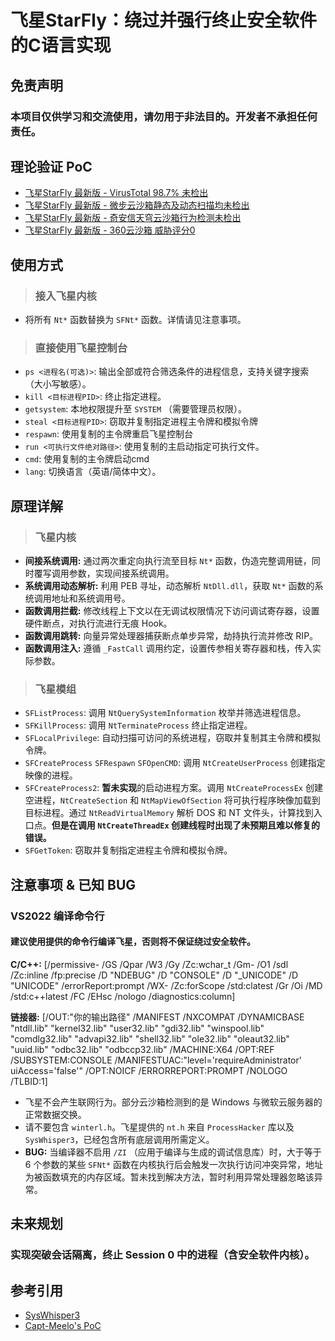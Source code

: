 # 飞星StarFly：绕过并强行终止安全软件的C语言实现

## 免责声明

### 本项目仅供学习和交流使用，请勿用于非法目的。开发者不承担任何责任。

## 理论验证 PoC

*   [飞星StarFly 最新版 - VirusTotal 98.7% 未检出](https://www.virustotal.com/gui/file/5a0a6fc86f76b3e75a998f6b76ec2aa98300754eb247dfe6908485835e749a10)
*   [飞星StarFly 最新版 - 微步云沙箱静态及动态扫描均未检出](https://s.threatbook.com/report/file/5a0a6fc86f76b3e75a998f6b76ec2aa98300754eb247dfe6908485835e749a10)
*   [飞星StarFly 最新版 - 奇安信天穹云沙箱行为检测未检出](https://sandbox.qianxin.com/tq/report/toViewReport.do?rid=a381cd0fc08e011226ff5aa801434822&sk=28483534)
*   [飞星StarFly 最新版 - 360云沙箱 威胁评分0](https://ata.360.net/report/656108077574144/static)

## 使用方式

> ### 接入飞星内核

*   将所有 `Nt*` 函数替换为 `SFNt*` 函数。详情请见注意事项。

> ### 直接使用飞星控制台

*   `ps <进程名(可选)>`: 输出全部或符合筛选条件的进程信息，支持关键字搜索（大小写敏感）。
*   `kill <目标进程PID>`: 终止指定进程。
*   `getsystem`: 本地权限提升至 `SYSTEM` （需要管理员权限）。
*   `steal <目标进程PID>`: 窃取并复制指定进程主令牌和模拟令牌
*   `respawn`: 使用复制的主令牌重启飞星控制台
*   `run <可执行文件绝对路径>`: 使用复制的主启动指定可执行文件。
*   `cmd`: 使用复制的主令牌启动cmd
*   `lang`: 切换语言（英语/简体中文）。

## 原理详解

> ### 飞星内核

*   **间接系统调用:** 通过两次重定向执行流至目标 `Nt*` 函数，伪造完整调用链，同时覆写调用参数，实现间接系统调用。
*   **系统调用动态解析:** 利用 PEB 寻址，动态解析 `NtDll.dll`，获取 `Nt*` 函数的系统调用地址和系统调用号。
*   **函数调用拦截:** 修改线程上下文以在无调试权限情况下访问调试寄存器，设置硬件断点，对执行流进行无痕 Hook。
*   **函数调用跳转:** 向量异常处理器捕获断点单步异常，劫持执行流并修改 RIP。
*   **函数调用注入:** 遵循 `_FastCall` 调用约定，设置传参相关寄存器和栈，传入实际参数。

> ### 飞星模组

*   `SFListProcess`: 调用 `NtQuerySystemInformation` 枚举并筛选进程信息。
*   `SFKillProcess`: 调用 `NtTerminateProcess` 终止指定进程。
*   `SFLocalPrivilege`: 自动扫描可访问的系统进程，窃取并复制其主令牌和模拟令牌。
*   `SFCreateProcess` `SFRespawn` `SFOpenCMD`: 调用 `NtCreateUserProcess` 创建指定映像的进程。
*   `SFCreateProcess2`: **暂未实现**的启动进程方案。调用 `NtCreateProcessEx` 创建空进程，`NtCreateSection` 和 `NtMapViewOfSection` 将可执行程序映像加载到目标进程。通过 `NtReadVirtualMemory` 解析 DOS 和 NT 文件头，计算找到入口点。**但是在调用 `NtCreateThreadEx` 创建线程时出现了未预期且难以修复的错误。**
*   `SFGetToken`: 窃取并复制指定进程主令牌和模拟令牌。

## 注意事项 & 已知 BUG

### VS2022 编译命令行

#### 建议使用提供的命令行编译飞星，否则将不保证绕过安全软件。

**C/C++:** [/permissive- /GS /Qpar /W3 /Gy /Zc:wchar_t /Gm- /O1 /sdl /Zc:inline /fp:precise /D "NDEBUG" /D "CONSOLE" /D "_UNICODE" /D "UNICODE" /errorReport:prompt /WX- /Zc:forScope /std:clatest /Gr /Oi /MD /std:c++latest /FC /EHsc /nologo /diagnostics:column]

**链接器:** [/OUT:"你的输出路径" /MANIFEST /NXCOMPAT /DYNAMICBASE "ntdll.lib" "kernel32.lib" "user32.lib" "gdi32.lib" "winspool.lib" "comdlg32.lib" "advapi32.lib" "shell32.lib" "ole32.lib" "oleaut32.lib" "uuid.lib" "odbc32.lib" "odbccp32.lib" /MACHINE:X64 /OPT:REF /SUBSYSTEM:CONSOLE /MANIFESTUAC:"level='requireAdministrator' uiAccess='false'" /OPT:NOICF /ERRORREPORT:PROMPT /NOLOGO /TLBID:1]

*   飞星不会产生联网行为。部分云沙箱检测到的是 Windows 与微软云服务器的正常数据交换。
*   请不要包含 `winterl.h`。飞星提供的 `nt.h` 来自 `ProcessHacker` 库以及 `SysWhisper3`，已经包含所有底层调用所需定义。
*   **BUG:** 当编译器不启用 `/ZI` （应用于编译与生成的调试信息库）时，大于等于 6 个参数的某些 `SFNt*` 函数在内核执行后会触发一次执行访问冲突异常，地址为被函数填充的内存区域。暂未找到解决方法，暂时利用异常处理器忽略该异常。

## 未来规划

### 实现突破会话隔离，终止 Session 0 中的进程（含安全软件内核）。

## 参考引用

*   [SysWhisper3](https://github.com/klezVirus/SysWhispers3)
*   [Capt-Meelo's PoC](https://github.com/capt-meelo/NtCreateUserProcess)
